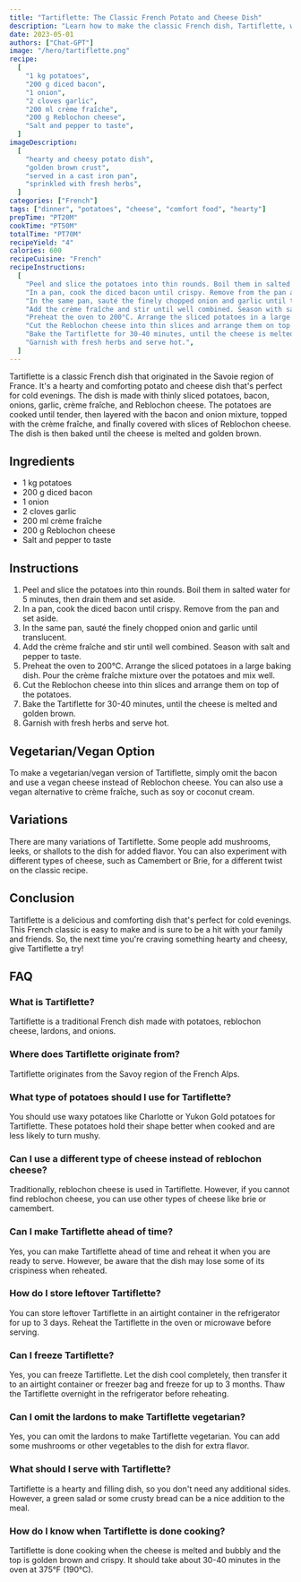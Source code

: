 ```yaml
---
title: "Tartiflette: The Classic French Potato and Cheese Dish"
description: "Learn how to make the classic French dish, Tartiflette, with this easy-to-follow recipe. This hearty and comforting dish is perfect for cold evenings and is sure to be a hit with your family and friends!"
date: 2023-05-01
authors: ["Chat-GPT"]
image: "/hero/tartiflette.png"
recipe:
  [
    "1 kg potatoes",
    "200 g diced bacon",
    "1 onion",
    "2 cloves garlic",
    "200 ml crème fraîche",
    "200 g Reblochon cheese",
    "Salt and pepper to taste",
  ]
imageDescription:
  [
    "hearty and cheesy potato dish",
    "golden brown crust",
    "served in a cast iron pan",
    "sprinkled with fresh herbs",
  ]
categories: ["French"]
tags: ["dinner", "potatoes", "cheese", "comfort food", "hearty"]
prepTime: "PT20M"
cookTime: "PT50M"
totalTime: "PT70M"
recipeYield: "4"
calories: 600
recipeCuisine: "French"
recipeInstructions:
  [
    "Peel and slice the potatoes into thin rounds. Boil them in salted water for 5 minutes, then drain them and set aside.",
    "In a pan, cook the diced bacon until crispy. Remove from the pan and set aside.",
    "In the same pan, sauté the finely chopped onion and garlic until translucent.",
    "Add the crème fraîche and stir until well combined. Season with salt and pepper to taste.",
    "Preheat the oven to 200°C. Arrange the sliced potatoes in a large baking dish. Pour the crème fraîche mixture over the potatoes and mix well.",
    "Cut the Reblochon cheese into thin slices and arrange them on top of the potatoes.",
    "Bake the Tartiflette for 30-40 minutes, until the cheese is melted and golden brown.",
    "Garnish with fresh herbs and serve hot.",
  ]
---
```


Tartiflette is a classic French dish that originated in the Savoie region of France. It's a hearty and comforting potato and cheese dish that's perfect for cold evenings. The dish is made with thinly sliced potatoes, bacon, onions, garlic, crème fraîche, and Reblochon cheese. The potatoes are cooked until tender, then layered with the bacon and onion mixture, topped with the crème fraîche, and finally covered with slices of Reblochon cheese. The dish is then baked until the cheese is melted and golden brown.

## Ingredients

- 1 kg potatoes
- 200 g diced bacon
- 1 onion
- 2 cloves garlic
- 200 ml crème fraîche
- 200 g Reblochon cheese
- Salt and pepper to taste

## Instructions

1. Peel and slice the potatoes into thin rounds. Boil them in salted water for 5 minutes, then drain them and set aside.
2. In a pan, cook the diced bacon until crispy. Remove from the pan and set aside.
3. In the same pan, sauté the finely chopped onion and garlic until translucent.
4. Add the crème fraîche and stir until well combined. Season with salt and pepper to taste.
5. Preheat the oven to 200°C. Arrange the sliced potatoes in a large baking dish. Pour the crème fraîche mixture over the potatoes and mix well.
6. Cut the Reblochon cheese into thin slices and arrange them on top of the potatoes.
7. Bake the Tartiflette for 30-40 minutes, until the cheese is melted and golden brown.
8. Garnish with fresh herbs and serve hot.

## Vegetarian/Vegan Option

To make a vegetarian/vegan version of Tartiflette, simply omit the bacon and use a vegan cheese instead of Reblochon cheese. You can also use a vegan alternative to crème fraîche, such as soy or coconut cream.

## Variations

There are many variations of Tartiflette. Some people add mushrooms, leeks, or shallots to the dish for added flavor. You can also experiment with different types of cheese, such as Camembert or Brie, for a different twist on the classic recipe.

## Conclusion

Tartiflette is a delicious and comforting dish that's perfect for cold evenings. This French classic is easy to make and is sure to be a hit with your family and friends. So, the next time you're craving something hearty and cheesy, give Tartiflette a try!

## FAQ

### What is Tartiflette?

Tartiflette is a traditional French dish made with potatoes, reblochon cheese, lardons, and onions.

### Where does Tartiflette originate from?

Tartiflette originates from the Savoy region of the French Alps.

### What type of potatoes should I use for Tartiflette?

You should use waxy potatoes like Charlotte or Yukon Gold potatoes for Tartiflette. These potatoes hold their shape better when cooked and are less likely to turn mushy.

### Can I use a different type of cheese instead of reblochon cheese?

Traditionally, reblochon cheese is used in Tartiflette. However, if you cannot find reblochon cheese, you can use other types of cheese like brie or camembert.

### Can I make Tartiflette ahead of time?

Yes, you can make Tartiflette ahead of time and reheat it when you are ready to serve. However, be aware that the dish may lose some of its crispiness when reheated.

### How do I store leftover Tartiflette?

You can store leftover Tartiflette in an airtight container in the refrigerator for up to 3 days. Reheat the Tartiflette in the oven or microwave before serving.

### Can I freeze Tartiflette?

Yes, you can freeze Tartiflette. Let the dish cool completely, then transfer it to an airtight container or freezer bag and freeze for up to 3 months. Thaw the Tartiflette overnight in the refrigerator before reheating.

### Can I omit the lardons to make Tartiflette vegetarian?

Yes, you can omit the lardons to make Tartiflette vegetarian. You can add some mushrooms or other vegetables to the dish for extra flavor.

### What should I serve with Tartiflette?

Tartiflette is a hearty and filling dish, so you don't need any additional sides. However, a green salad or some crusty bread can be a nice addition to the meal.

### How do I know when Tartiflette is done cooking?

Tartiflette is done cooking when the cheese is melted and bubbly and the top is golden brown and crispy. It should take about 30-40 minutes in the oven at 375°F (190°C).
